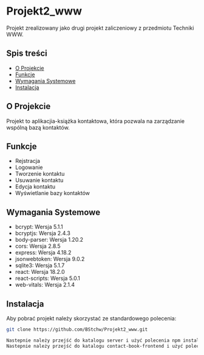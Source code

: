 # Projekt2_www

Projekt zrealizowany jako drugi projekt zaliczeniowy z przedmiotu Techniki WWW.

## Spis treści

- [O Projekcie](#o-projekcie)
- [Funkcje](#funkcje)
- [Wymagania Systemowe](#wymagania-systemowe)
- [Instalacja](#instalacja)

## O Projekcie

Projekt to aplikacjia-książka kontaktowa, która pozwala na zarządzanie wspólną bazą kontaktów.

## Funkcje

- Rejstracja
- Logowanie
- Tworzenie kontaktu
- Usuwanie kontaktu
- Edycja kontaktu
- Wyświetlanie bazy kontaktów

## Wymagania Systemowe

- bcrypt: Wersja 5.1.1
- bcryptjs: Wersja 2.4.3
- body-parser: Wersja 1.20.2
- cors: Wersja 2.8.5
- express: Wersja 4.18.2
- jsonwebtoken: Wersja 9.0.2
- sqlite3: Wersja 5.1.7
- react: Wersja 18.2.0
- react-scripts: Wersja 5.0.1
- web-vitals: Wersja 2.1.4

## Instalacja

Aby pobrać projekt należy skorzystać ze standardowego polecenia: 
```bash
git clone https://github.com/BStchw/Projekt2_www.git

Nastepnie należy przejść do katalogu server i użyć polecenia npm install, aby zainstalować wszystkie zależności i npm start, aby uruchomić serwer.
Nastepnie należy przejść do katalogu contact-book-frontend i użyć polecenia npm install, aby zainstalować wszystkie zależności i npm start, aby uruchomić klienta. 
